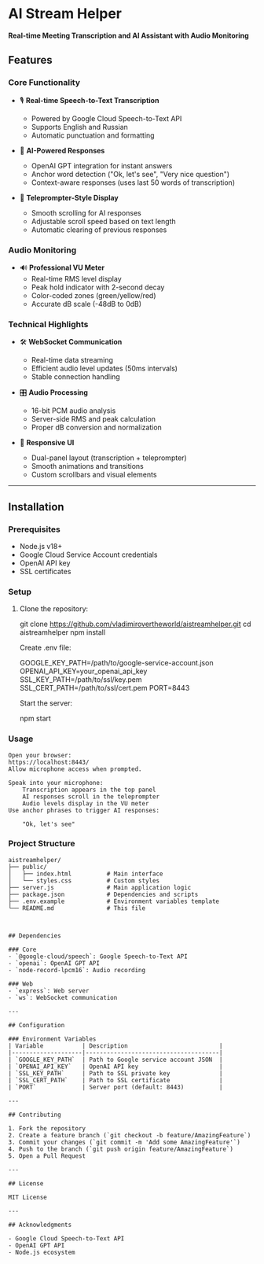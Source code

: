 # AI Stream Helper

**Real-time Meeting Transcription and AI Assistant with Audio Monitoring**

## Features

### Core Functionality
- 🎙️ **Real-time Speech-to-Text Transcription**
  - Powered by Google Cloud Speech-to-Text API
  - Supports English and Russian
  - Automatic punctuation and formatting

- 🤖 **AI-Powered Responses**
  - OpenAI GPT integration for instant answers
  - Anchor word detection ("Ok, let's see", "Very nice question")
  - Context-aware responses (uses last 50 words of transcription)

- 📜 **Teleprompter-Style Display**
  - Smooth scrolling for AI responses
  - Adjustable scroll speed based on text length
  - Automatic clearing of previous responses

### Audio Monitoring
- 🔊 **Professional VU Meter**
  - Real-time RMS level display
  - Peak hold indicator with 2-second decay
  - Color-coded zones (green/yellow/red)
  - Accurate dB scale (-48dB to 0dB)

### Technical Highlights
- 🛠️ **WebSocket Communication**
  - Real-time data streaming
  - Efficient audio level updates (50ms intervals)
  - Stable connection handling

- 🎛️ **Audio Processing**
  - 16-bit PCM audio analysis
  - Server-side RMS and peak calculation
  - Proper dB conversion and normalization

- 🎨 **Responsive UI**
  - Dual-panel layout (transcription + teleprompter)
  - Smooth animations and transitions
  - Custom scrollbars and visual elements

---

## Installation

### Prerequisites
- Node.js v18+
- Google Cloud Service Account credentials
- OpenAI API key
- SSL certificates

### Setup
1. Clone the repository:
   
   git clone https://github.com/vladimirovertheworld/aistreamhelper.git
   cd aistreamhelper
   npm install

    Create .env file:
   
    GOOGLE_KEY_PATH=/path/to/google-service-account.json
    OPENAI_API_KEY=your_openai_api_key
    SSL_KEY_PATH=/path/to/ssl/key.pem
    SSL_CERT_PATH=/path/to/ssl/cert.pem
    PORT=8443

    Start the server:
   
    npm start

###   Usage

    Open your browser:
    https://localhost:8443/
    Allow microphone access when prompted.

    Speak into your microphone:
        Transcription appears in the top panel
        AI responses scroll in the teleprompter
        Audio levels display in the VU meter
    Use anchor phrases to trigger AI responses:

        "Ok, let's see"

### Project Structure
```
aistreamhelper/
├── public/
│   ├── index.html          # Main interface
│   └── styles.css          # Custom styles
├── server.js               # Main application logic
├── package.json            # Dependencies and scripts
├── .env.example            # Environment variables template
└── README.md               # This file
```
   ```     "Very nice question"


## Dependencies

### Core
- `@google-cloud/speech`: Google Speech-to-Text API
- `openai`: OpenAI GPT API
- `node-record-lpcm16`: Audio recording

### Web
- `express`: Web server
- `ws`: WebSocket communication

---

## Configuration

### Environment Variables
| Variable           | Description                          |
|--------------------|--------------------------------------|
| `GOOGLE_KEY_PATH`  | Path to Google service account JSON  |
| `OPENAI_API_KEY`   | OpenAI API key                       |
| `SSL_KEY_PATH`     | Path to SSL private key              |
| `SSL_CERT_PATH`    | Path to SSL certificate              |
| `PORT`             | Server port (default: 8443)          |

---

## Contributing

1. Fork the repository
2. Create a feature branch (`git checkout -b feature/AmazingFeature`)
3. Commit your changes (`git commit -m 'Add some AmazingFeature'`)
4. Push to the branch (`git push origin feature/AmazingFeature`)
5. Open a Pull Request

---

## License

MIT License

---

## Acknowledgments

- Google Cloud Speech-to-Text API
- OpenAI GPT API
- Node.js ecosystem
